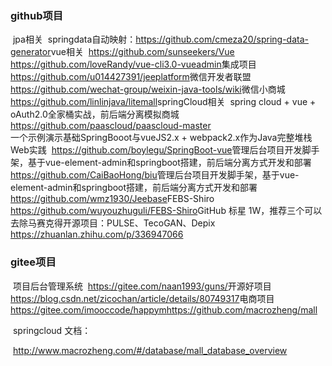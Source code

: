 ### github项目
​			 jpa相关
​				   springdata自动映射：https://github.com/cmeza20/spring-data-generator
​			 vue相关
​				   https://github.com/sunseekers/Vue
​	        	   https://github.com/loveRandy/vue-cli3.0-vueadmin
​		 	 集成项目 
​					https://github.com/u014427391/jeeplatform
​			 微信开发者联盟 
​						 https://github.com/wechat-group/weixin-java-tools/wiki
​			 微信小商城 
​					  https://github.com/linlinjava/litemall
​			 springCloud相关
​					       spring cloud + vue + oAuth2.0全家桶实战，前后端分离模拟商城
​																				  https://github.com/paascloud/paascloud-master
​	
​			一个示例演示基础SpringBooot与vueJS2.x + webpack2.x作为Java完整堆栈Web实践
​																				https://github.com/boylegu/SpringBoot-vue
​			管理后台项目开发脚手架，基于vue-element-admin和springboot搭建，前后端分离方式开发和部署
​																							https://github.com/CaiBaoHong/biu
​			管理后台项目开发脚手架，基于vue-element-admin和springboot搭建，前后端分离方式开发和部署
​																							https://github.com/wmz1930/Jeebase
​			FEBS-Shiro
​					  https://github.com/wuyouzhuguli/FEBS-Shiro
​			GitHub 标星 1W，推荐三个可以去除马赛克得开源项目：PULSE、TecoGAN、Depix
​																			https://zhuanlan.zhihu.com/p/336947066
### gitee项目
​			项目后台管理系统
​						  https://gitee.com/naan1993/guns/
​			开源好项目
​					https://blog.csdn.net/zicochan/article/details/80749317
​			电商项目
​				   https://gitee.com/imooccode/happym
​				   https://github.com/macrozheng/mall  

​			springcloud 文档：

​							http://www.macrozheng.com/#/database/mall_database_overview
​				   

​	
